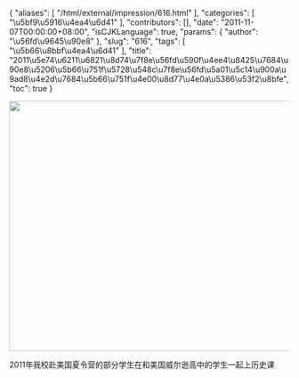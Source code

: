 {
    "aliases": [
        "/html/external/impression/616.html"
    ],
    "categories": [
        "\u5bf9\u5916\u4ea4\u6d41"
    ],
    "contributors": [],
    "date": "2011-11-07T00:00:00+08:00",
    "isCJKLanguage": true,
    "params": {
        "author": "\u56fd\u9645\u90e8"
    },
    "slug": "616",
    "tags": [
        "\u5b66\u8bbf\u4ea4\u6d41"
    ],
    "title": "2011\u5e74\u6211\u6821\u8d74\u7f8e\u56fd\u590f\u4ee4\u8425\u7684\u90e8\u5206\u5b66\u751f\u5728\u548c\u7f8e\u56fd\u5a01\u5c14\u900a\u9ad8\u4e2d\u7684\u5b66\u751f\u4e00\u8d77\u4e0a\u5386\u53f2\u8bfe",
    "toc": true
}

<img
    src="https://cdn.tfls.online/mirror/full/2e1032100a1d57e25aa526a73f016b77f3fe8c4d.jpg"
    style="display:block;margin-left:auto;margin-right:auto;"
    decoding="async"
    fetchpriority="auto"
    loading="lazy"
    height="450"
    width="600"
/>

2011年我校赴美国夏令营的部分学生在和美国威尔逊高中的学生一起上历史课

